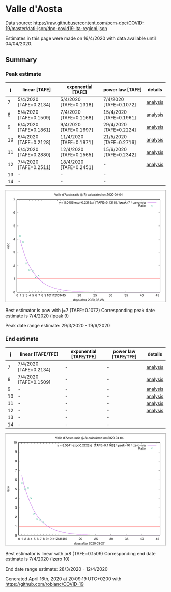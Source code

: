 # Valle d'Aosta


Data source: https://raw.githubusercontent.com/pcm-dpc/COVID-19/master/dati-json/dpc-covid19-ita-regioni.json

Estimates in this page were made on 16/4/2020 with data available until 04/04/2020.


## Summary 

### Peak estimate 
|j|linear [TAFE]|exponential [TAFE]|power law [TAFE]|details|
|---|----|-----------|---------|-------|
|7|5/4/2020 [TAFE=0.2134]|5/4/2020 [TAFE=0.1318]|7/4/2020 [TAFE=0.1072]|[analysis](COVID-19_valle_d'aosta_j7_2020-04-04.md)|
|8|5/4/2020 [TAFE=0.1509]|7/4/2020 [TAFE=0.1168]|15/4/2020 [TAFE=0.1961]|[analysis](COVID-19_valle_d'aosta_j8_2020-04-04.md)|
|9|6/4/2020 [TAFE=0.1861]|9/4/2020 [TAFE=0.1697]|29/4/2020 [TAFE=0.2224]|[analysis](COVID-19_valle_d'aosta_j9_2020-04-04.md)|
|10|6/4/2020 [TAFE=0.2128]|11/4/2020 [TAFE=0.1971]|21/5/2020 [TAFE=0.2716]|[analysis](COVID-19_valle_d'aosta_j10_2020-04-04.md)|
|11|6/4/2020 [TAFE=0.2880]|12/4/2020 [TAFE=0.1565]|15/6/2020 [TAFE=0.2342]|[analysis](COVID-19_valle_d'aosta_j11_2020-04-04.md)|
|12|7/4/2020 [TAFE=0.2511]|18/4/2020 [TAFE=0.2451]|-|[analysis](COVID-19_valle_d'aosta_j12_2020-04-04.md)|
|13|-|-|-||
|14|-|-|-||

![best peak estimate](COVID-19_valle_d'aosta_j7_2020-04-04.png)

Best estimator is pow with j=7 (TAFE=0.1072)
Corresponding peak date estimate is 7/4/2020 (ipeak 9)


Peak date range estimate: 29/3/2020 - 19/6/2020

### End estimate 
|j|linear [TAFE/TFE]|exponential [TAFE/TFE]|power law [TAFE/TFE]|details|
|---|----|-----------|---------|-------|
|7|7/4/2020 [TAFE=0.2134]|-|-|[analysis](COVID-19_valle_d'aosta_j7_2020-04-04.md)|
|8|7/4/2020 [TAFE=0.1509]|-|-|[analysis](COVID-19_valle_d'aosta_j8_2020-04-04.md)|
|9|-|-|-|[analysis](COVID-19_valle_d'aosta_j9_2020-04-04.md)|
|10|-|-|-|[analysis](COVID-19_valle_d'aosta_j10_2020-04-04.md)|
|11|-|-|-|[analysis](COVID-19_valle_d'aosta_j11_2020-04-04.md)|
|12|-|-|-|[analysis](COVID-19_valle_d'aosta_j12_2020-04-04.md)|
|13|-|-|-||
|14|-|-|-||

![best zero estimate](COVID-19_valle_d'aosta_j8_2020-04-04.png)

Best estimator is linear with j=8 (TAFE=0.1509)
Corresponding end date estimate is 7/4/2020 (izero 10)


End date range estimate: 28/3/2020 - 12/4/2020

Generated April 16th, 2020 at 20:09:19 UTC+0200 with https://github.com/robianc/COVID-19
